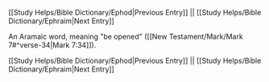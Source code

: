 [[Study Helps/Bible Dictionary/Ephod|Previous Entry]]  ||  [[Study Helps/Bible Dictionary/Ephraim|Next Entry]]

 An Aramaic word, meaning "be opened" ([[New Testament/Mark/Mark 7#^verse-34|Mark 7:34]]).

[[Study Helps/Bible Dictionary/Ephod|Previous Entry]]  ||  [[Study Helps/Bible Dictionary/Ephraim|Next Entry]]